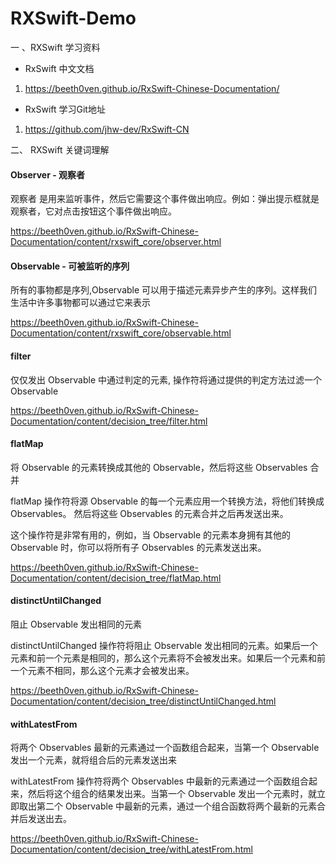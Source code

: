 # RXSwift-Demo
一 、RXSwift 学习资料

* RxSwift 中文文档

1. https://beeth0ven.github.io/RxSwift-Chinese-Documentation/

* RxSwift 学习Git地址

1. https://github.com/jhw-dev/RxSwift-CN

二、  RXSwift 关键词理解

#### Observer - 观察者
观察者 是用来监听事件，然后它需要这个事件做出响应。例如：弹出提示框就是观察者，它对点击按钮这个事件做出响应。

https://beeth0ven.github.io/RxSwift-Chinese-Documentation/content/rxswift_core/observer.html

#### Observable - 可被监听的序列

所有的事物都是序列,Observable 可以用于描述元素异步产生的序列。这样我们生活中许多事物都可以通过它来表示

https://beeth0ven.github.io/RxSwift-Chinese-Documentation/content/rxswift_core/observable.html

#### filter 

仅仅发出 Observable 中通过判定的元素, 操作符将通过提供的判定方法过滤一个 Observable

https://beeth0ven.github.io/RxSwift-Chinese-Documentation/content/decision_tree/filter.html

#### flatMap

将 Observable 的元素转换成其他的 Observable，然后将这些 Observables 合并

flatMap 操作符将源 Observable 的每一个元素应用一个转换方法，将他们转换成 Observables。 然后将这些 Observables 的元素合并之后再发送出来。

这个操作符是非常有用的，例如，当 Observable 的元素本身拥有其他的 Observable 时，你可以将所有子 Observables 的元素发送出来。

https://beeth0ven.github.io/RxSwift-Chinese-Documentation/content/decision_tree/flatMap.html

#### distinctUntilChanged

阻止 Observable 发出相同的元素

distinctUntilChanged 操作符将阻止 Observable 发出相同的元素。如果后一个元素和前一个元素是相同的，那么这个元素将不会被发出来。如果后一个元素和前一个元素不相同，那么这个元素才会被发出来。

https://beeth0ven.github.io/RxSwift-Chinese-Documentation/content/decision_tree/distinctUntilChanged.html

#### withLatestFrom

将两个 Observables 最新的元素通过一个函数组合起来，当第一个 Observable 发出一个元素，就将组合后的元素发送出来

withLatestFrom 操作符将两个 Observables 中最新的元素通过一个函数组合起来，然后将这个组合的结果发出来。当第一个 Observable 发出一个元素时，就立即取出第二个 Observable 中最新的元素，通过一个组合函数将两个最新的元素合并后发送出去。

https://beeth0ven.github.io/RxSwift-Chinese-Documentation/content/decision_tree/withLatestFrom.html

